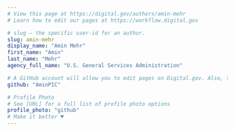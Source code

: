 ```yaml
---
# View this page at https://digital.gov/authors/amin-mehr
# Learn how to edit our pages at https://workflow.digital.gov

# slug — the specific user-id for an author.
slug: amin-mehr
display_name: "Amin Mehr"
first_name: "Amin"
last_name: "Mehr"
agency_full_name: "U.S. General Services Administration"

# A GitHub account will allow you to edit pages on Digital.gov. Also, the image used in your GitHub account can be used to populate your digital.gov profile photo. Learn more about getting a Github account at [URL]
github: "AminPIC"

# Profile Photo
# See [URL] for a full list of profile photo options
profile_photo: "github"
# Make it better ♥
---
```

